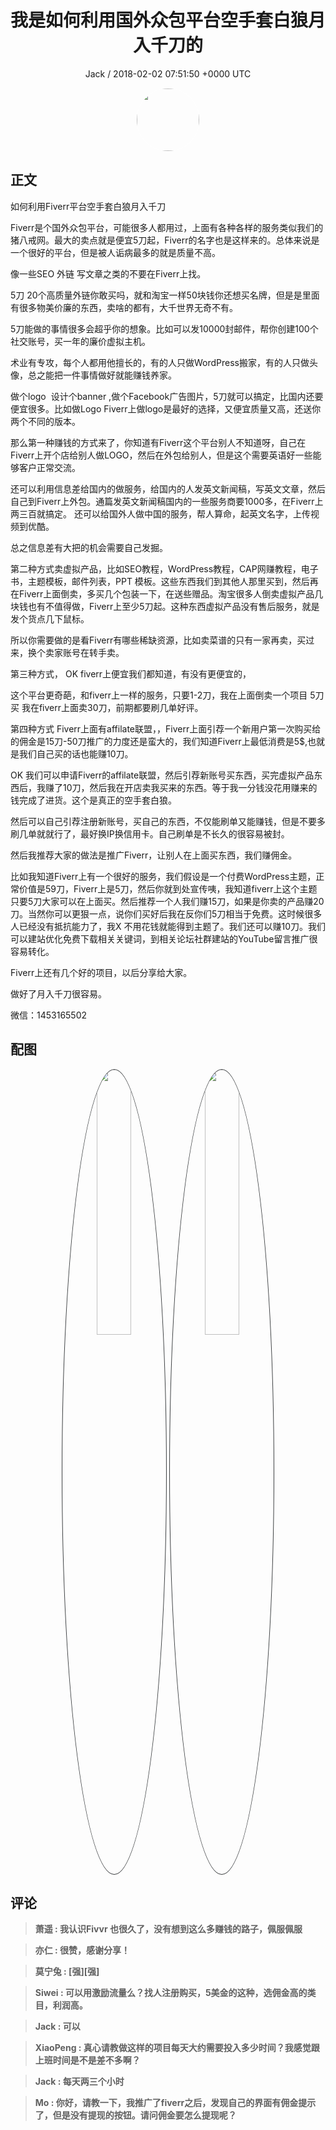 <h1 align="center">我是如何利用国外众包平台空手套白狼月入千刀的</h1>
<p align="center">
    <a>Jack / 2018-02-02 07:51:50 &#43;0000 UTC</a>
</p>

<div align="center">
    <img src="https://images.zsxq.com/Ft0SZEpuxSW9ME9yrD-C6gGTRHII?e=1590940799&amp;token=kIxbL07-8jAj8w1n4s9zv64FuZZNEATmlU_Vm6zD:GFj_eFMNOKfTMyjFHHMbEd2qln4=" width="100" height="100" style="border:1px solid;border-radius:50%; color:#ffffff"/>
</div>

## 正文

<div>
 如何利用Fiverr平台空手套白狼月入千刀

Fiverr是个国外众包平台，可能很多人都用过，上面有各种各样的服务类似我们的猪八戒网。最大的卖点就是便宜5刀起，Fiverr的名字也是这样来的。总体来说是一个很好的平台，但是被人诟病最多的就是质量不高。

像一些SEO 外链 写文章之类的不要在Fiverr上找。


5刀 20个高质量外链你敢买吗，就和淘宝一样50块钱你还想买名牌，但是是里面有很多物美价廉的东西，卖啥的都有，大千世界无奇不有。

5刀能做的事情很多会超乎你的想象。比如可以发10000封邮件，帮你创建100个社交账号，买一年的廉价虚拟主机。

术业有专攻，每个人都用他擅长的，有的人只做WordPress搬家，有的人只做头像，总之能把一件事情做好就能赚钱养家。

做个logo  设计个banner ,做个Facebook广告图片，5刀就可以搞定，比国内还要便宜很多。比如做Logo Fiverr上做logo是最好的选择，又便宜质量又高，还送你两个不同的版本。

那么第一种赚钱的方式来了，你知道有Fiverr这个平台别人不知道呀，自己在Fiverr上开个店给别人做LOGO，然后在外包给别人，但是这个需要英语好一些能够客户正常交流。

还可以利用信息差给国内的做服务，给国内的人发英文新闻稿，写英文文章，然后自己到Fiverr上外包。通篇发英文新闻稿国内的一些服务商要1000多，在Fiverr上两三百就搞定。
还可以给国外人做中国的服务，帮人算命，起英文名字，上传视频到优酷。

总之信息差有大把的机会需要自己发掘。

第二种方式卖虚拟产品，比如SEO教程，WordPress教程，CAP网赚教程，电子书，主题模板，邮件列表，PPT 模板。这些东西我们到其他人那里买到，然后再在Fiverr上面倒卖，多买几个包装一下，在送些赠品。淘宝很多人倒卖虚拟产品几块钱也有不值得做，Fiverr上至少5刀起。这种东西虚拟产品没有售后服务，就是发个货点几下鼠标。

所以你需要做的是看Fiverr有哪些稀缺资源，比如卖菜谱的只有一家再卖，买过来，换个卖家账号在转手卖。

第三种方式， OK fiverr上便宜我们都知道，有没有更便宜的，



这个平台更奇葩，和fiverr上一样的服务，只要1-2刀，我在上面倒卖一个项目 5刀买 我在fiverr上面卖30刀，前期都要刷几单好评。

第四种方式 Fiverr上面有affilate联盟，，Fiverr上面引荐一个新用户第一次购买给的佣金是15刀-50刀推广的力度还是蛮大的，我们知道Fiverr上最低消费是5$,也就是我们自己买的话也能赚10刀。

OK 我们可以申请Fiverr的affilate联盟，然后引荐新账号买东西，买完虚拟产品东西后，我赚了10刀，然后我在开店卖我买来的东西。等于我一分钱没花用赚来的钱完成了进货。这个是真正的空手套白狼。

然后可以自己引荐注册新账号，买自己的东西，不仅能刷单又能赚钱，但是不要多刷几单就就行了，最好换IP换信用卡。自己刷单是不长久的很容易被封。

然后我推荐大家的做法是推广Fiverr，让别人在上面买东西，我们赚佣金。

比如我知道Fiverr上有一个很好的服务，我们假设是一个付费WordPress主题，正常价值是59刀，Fiverr上是5刀，然后你就到处宣传咦，我知道fiverr上这个主题只要5刀大家可以在上面买。然后推荐一个人我们赚15刀，如果是你卖的产品赚20刀。当然你可以更狠一点，说你们买好后我在反你们5刀相当于免费。这时候很多人已经没有抵抗能力了，我X 不用花钱就能得到主题了。我们还可以赚10刀。我们可以建站优化免费下载相关关键词，到相关论坛社群建站的YouTube留言推广很容易转化。

Fiverr上还有几个好的项目，以后分享给大家。

做好了月入千刀很容易。

微信：1453165502


</div>

## 配图
<div class="image" align="center">

<img src="https://images.zsxq.com/FnKc-IGsRl4Gvd7L2f54w04Xzk52?e=1590940799&amp;token=kIxbL07-8jAj8w1n4s9zv64FuZZNEATmlU_Vm6zD:YfImF9F4O3r8Xla4k7qc3ZR0z3Q=" width="33%" height="33%" style="border:1px solid;border-radius:50%; color:#3c3f41"/>

<img src="https://images.zsxq.com/FiTMLL0QYBokcbDEorkPypXQxHJs?imageMogr2/auto-orient/thumbnail/800x/format/jpg/blur/1x0/quality/75&amp;e=1590940799&amp;token=kIxbL07-8jAj8w1n4s9zv64FuZZNEATmlU_Vm6zD:lDy8WMIvSFjY7la1Ek5hObp6kes=" width="33%" height="33%" style="border:1px solid;border-radius:50%; color:#3c3f41"/>

</div>

## 评论

<div align="left">
<div>

<blockquote >
<span> <strong>萧遥 : 我认识Fivvr 也很久了，没有想到这么多赚钱的路子，佩服佩服 </strong></span>
</blockquote>

<blockquote >
<span> <strong>亦仁 : 很赞，感谢分享！ </strong></span>
</blockquote>

<blockquote >
<span> <strong>莫宁兔 : [强][强] </strong></span>
</blockquote>

<blockquote >
<span> <strong>Siwei : 可以用激励流量么？找人注册购买，5美金的这种，选佣金高的类目，利润高。 </strong></span>
</blockquote>

<blockquote >
<span> <strong>Jack : 可以 </strong></span>
</blockquote>

<blockquote >
<span> <strong>XiaoPeng : 真心请教做这样的项目每天大约需要投入多少时间？我感觉跟上班时间是不是差不多啊？ </strong></span>
</blockquote>

<blockquote >
<span> <strong>Jack : 每天两三个小时 </strong></span>
</blockquote>

<blockquote >
<span> <strong>Mo : 你好，请教一下，我推广了fiverr之后，发现自己的界面有佣金提示了，但是没有提现的按钮。请问佣金要怎么提现呢？ </strong></span>
</blockquote>

</div>
</div>